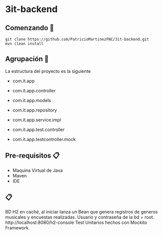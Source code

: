 # 3it-backend

## Comenzando 🚀

```
git clone https://github.com/PatricioMartinezFNC/3it-backend.git
mvn clean install
```

## Agrupación 🚀
La estructura del proyecto es la siguiente

- com.it.app
- com.it.app.controller
- com.it.app.models
- com.it.app.repository
- com.it.app.service.impl

- com.it.app.test.controller
- com.it.app.testcontroller.mock

## Pre-requisitos 📋

- Maquina Virtual de Java
- Maven
- IDE

## 📋
BD H2 en caché, al iniciar lanza un Bean que genera registros de generos musicales y encuestas realizadas.
Usuario y contraseña de la bd = root.
http://localhost:8080/h2-console
Test Unitarios hechos con Mockito Framework.


